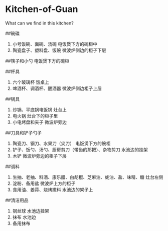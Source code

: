 # Kitchen-of-Guan
What can we find in this kitchen?

##碗碟
1. 小号饭碗、面碗、汤碗    电饭煲下方的碗柜中
2. 陶瓷盘子、塑料盘、饭碗  微波炉侧边的柜子下层

##筷子和小勺
电饭煲下方的碗柜

##杯具
1. 六个玻璃杯             饭桌上
2. 啤酒杯、调酒杯、醒酒器  微波炉侧边柜子上层

##锅具
1. 炒锅、平底锅电饭锅  灶台上
2. 电火锅             灶台下的柜子里
3. 小电烤盘和夹子      微波炉旁边

##刀具和铲子勺子
1. 陶瓷刀、钢刀、水果刀（尖刀）                      	 电饭煲下方的碗柜
2. 铲子、饭勺、汤勺、厨房剪刀（带齿的那把）、杂物剪刀  	水池边的挂架
3. 木铲 微波炉旁边的柜子下层

##调料
1. 生抽、老抽、料酒、康乐醋、白胡椒、芝麻油、蚝油、盐、味精、糖		灶台左侧
2. 淀粉、备用盐                                             	微波炉上方的柜子
3. 食用油、姜蒜、烧烤撒料                                    	水池边的架子上

##清洁用品
1. 钢丝球 水池边挂架
2. 抹布	 水池边
3. 备用抹布		


